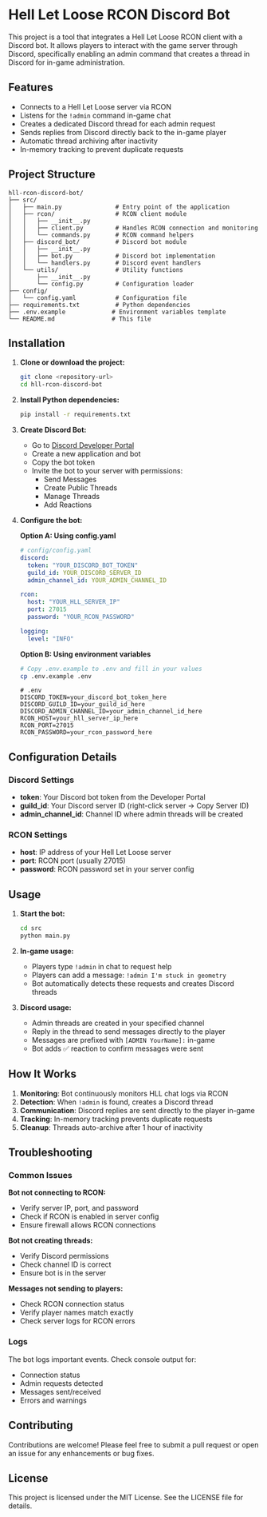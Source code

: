 # Hell Let Loose RCON Discord Bot

This project is a tool that integrates a Hell Let Loose RCON client with a Discord bot. It allows players to interact with the game server through Discord, specifically enabling an admin command that creates a thread in Discord for in-game administration.

## Features

- Connects to a Hell Let Loose server via RCON
- Listens for the `!admin` command in-game chat
- Creates a dedicated Discord thread for each admin request
- Sends replies from Discord directly back to the in-game player
- Automatic thread archiving after inactivity
- In-memory tracking to prevent duplicate requests

## Project Structure

```
hll-rcon-discord-bot/
├── src/
│   ├── main.py               # Entry point of the application
│   ├── rcon/                 # RCON client module
│   │   ├── __init__.py
│   │   ├── client.py         # Handles RCON connection and monitoring
│   │   └── commands.py       # RCON command helpers
│   ├── discord_bot/          # Discord bot module
│   │   ├── __init__.py
│   │   ├── bot.py            # Discord bot implementation
│   │   └── handlers.py       # Discord event handlers
│   └── utils/                # Utility functions
│       ├── __init__.py
│       └── config.py         # Configuration loader
├── config/
│   └── config.yaml           # Configuration file
├── requirements.txt          # Python dependencies
├── .env.example             # Environment variables template
└── README.md                # This file
```

## Installation

1. **Clone or download the project:**
   ```bash
   git clone <repository-url>
   cd hll-rcon-discord-bot
   ```

2. **Install Python dependencies:**
   ```bash
   pip install -r requirements.txt
   ```

3. **Create Discord Bot:**
   - Go to [Discord Developer Portal](https://discord.com/developers/applications)
   - Create a new application and bot
   - Copy the bot token
   - Invite the bot to your server with permissions:
     - Send Messages
     - Create Public Threads
     - Manage Threads
     - Add Reactions

4. **Configure the bot:**
   
   **Option A: Using config.yaml**
   ```yaml
   # config/config.yaml
   discord:
     token: "YOUR_DISCORD_BOT_TOKEN"
     guild_id: YOUR_DISCORD_SERVER_ID
     admin_channel_id: YOUR_ADMIN_CHANNEL_ID
   
   rcon:
     host: "YOUR_HLL_SERVER_IP"
     port: 27015
     password: "YOUR_RCON_PASSWORD"
   
   logging:
     level: "INFO"
   ```
   
   **Option B: Using environment variables**
   ```bash
   # Copy .env.example to .env and fill in your values
   cp .env.example .env
   ```
   ```env
   # .env
   DISCORD_TOKEN=your_discord_bot_token_here
   DISCORD_GUILD_ID=your_guild_id_here
   DISCORD_ADMIN_CHANNEL_ID=your_admin_channel_id_here
   RCON_HOST=your_hll_server_ip_here
   RCON_PORT=27015
   RCON_PASSWORD=your_rcon_password_here
   ```

## Configuration Details

### Discord Settings
- **token**: Your Discord bot token from the Developer Portal
- **guild_id**: Your Discord server ID (right-click server → Copy Server ID)
- **admin_channel_id**: Channel ID where admin threads will be created

### RCON Settings
- **host**: IP address of your Hell Let Loose server
- **port**: RCON port (usually 27015)
- **password**: RCON password set in your server config

## Usage

1. **Start the bot:**
   ```bash
   cd src
   python main.py
   ```

2. **In-game usage:**
   - Players type `!admin` in chat to request help
   - Players can add a message: `!admin I'm stuck in geometry`
   - Bot automatically detects these requests and creates Discord threads

3. **Discord usage:**
   - Admin threads are created in your specified channel
   - Reply in the thread to send messages directly to the player
   - Messages are prefixed with `[ADMIN YourName]:` in-game
   - Bot adds ✅ reaction to confirm messages were sent

## How It Works

1. **Monitoring**: Bot continuously monitors HLL chat logs via RCON
2. **Detection**: When `!admin` is found, creates a Discord thread
3. **Communication**: Discord replies are sent directly to the player in-game
4. **Tracking**: In-memory tracking prevents duplicate requests
5. **Cleanup**: Threads auto-archive after 1 hour of inactivity

## Troubleshooting

### Common Issues

**Bot not connecting to RCON:**
- Verify server IP, port, and password
- Check if RCON is enabled in server config
- Ensure firewall allows RCON connections

**Bot not creating threads:**
- Verify Discord permissions
- Check channel ID is correct
- Ensure bot is in the server

**Messages not sending to players:**
- Check RCON connection status
- Verify player names match exactly
- Check server logs for RCON errors

### Logs
The bot logs important events. Check console output for:
- Connection status
- Admin requests detected
- Messages sent/received
- Errors and warnings

## Contributing

Contributions are welcome! Please feel free to submit a pull request or open an issue for any enhancements or bug fixes.

## License

This project is licensed under the MIT License. See the LICENSE file for details.